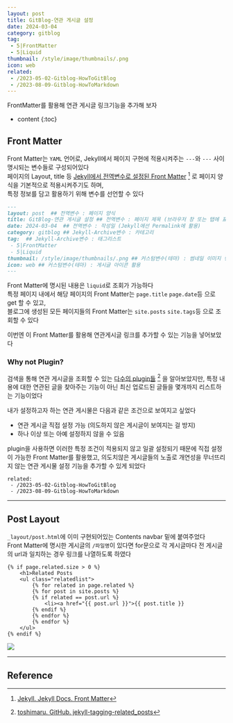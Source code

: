 ```yaml
---
layout: post
title: GitBlog-연관 게시글 설정
date: 2024-03-04
category: gitblog
tag:
 - 5|FrontMatter
 - 5|Liquid
thumbnail: /style/image/thumbnails/.png
icon: web
related: 
 - /2023-05-02-Gitblog-HowToGitBlog
 - /2023-08-09-Gitblog-HowToMarkdown
---
```


FrontMatter를 활용해 연관 게시글 링크기능을 추가해 보자  

* content
{:toc}

## Front Matter

Front Matter는 `YAML` 언어로, Jekyll에서 페이지 구현에 적용시켜주는  `---`와 `---` 사이 명시되는 변수들로 구성되어있다  
페이지의 Layout, title 등 [Jekyll에서 전역변수로 설정된 Front Matter](https://jekyllrb.com/docs/front-matter/) [^11] 로 페이지 양식을 기본적으로 적용시켜주기도 하며,  
특정 정보를 담고 활용하기 위해 변수를 선언할 수 있다  

```markdown
---
layout: post  ## 전역변수 : 페이지 양식
title: GitBlog-연관 게시글 설정 ## 전역변수 : 페이지 제목 (브라우저 창 또는 탭에 표시)
date: 2024-03-04  ## 전역변수 : 작성일 (Jekyll에선 Permalink에 활용)
category: gitblog ## Jekyll-Archive변수 : 카테고리
tag:  ## Jekyll-Archive변수 : 태그리스트
 - 5|FrontMatter
 - 5|Liquid
thumbnail: /style/image/thumbnails/.png ## 커스텀변수(테마) : 썸네일 이미지 링크 활용
icon: web ## 커스텀변수(테마) : 게시글 아이콘 활용
---
```  

Front Matter에 명시된 내용은 `liquid`로 조회가 가능하다  
특정 페이지 내에서 해당 페이지의 Front Matter는 `page.title` `page.date`등 으로 get 할 수 있고,  
블로그에 생성된 모든 페이지들의 Front Matter는 `site.posts` `site.tags`등 으로 조회할 수 있다  

이번엔 이 Front Matter를 활용해 연관게시글 링크를 추가할 수 있는 기능을 넣어보았다  


### Why not Plugin?

검색을 통해 연관 게시글을 조회할 수 있는 [다수의 plugin들](https://github.com/toshimaru/jekyll-tagging-related_posts) [^12] 을 알아보았지만, 특정 내용에 대한 연관된 글을 찾아주는 기능이 아닌 최신 업로드된 글들을 몇개까지 리스트하는 기능이었다  

내가 설정하고자 하는 연관 게시물은 다음과 같은 조건으로 보여지고 싶었다  
- 연관 게시글 직접 설정 가능 (의도하지 않은 게시글이 보여지는 걸 방지)
- 하나 이상 또는 아예 설정하지 않을 수 있음

plugin을 사용하면 이러한 특정 조건이 적용되지 않고 일괄 설정되기 때문에 직접 설정이 가능한 Front Matter를 활용했고, 의도치않은 게시글들의 노출로 개연성을 무너뜨리지 않는 연관 게시물 설정 기능을 추가할 수 있게 되었다  

```
related: 
 - /2023-05-02-Gitblog-HowToGitBlog
 - /2023-08-09-Gitblog-HowToMarkdown
```

---

## Post Layout

`_layout/post.html`에 이미 구현되어있는 Contents navbar 밑에 붙여주었다  
Front Matter에 명시한 게시글의 `/파일명`이 있다면 for문으로 각 게시글마다 전 게시글의 url과 일치하는 경우 링크를 나열하도록 하였다  

<pre><code>&#123;% if page.related.size > 0 %}
    &lt;h1>Related Posts</h1>
    &lt;ul class="relatedlist">
        &#123;% for related in page.related %}
        &#123;% for post in site.posts %}
        &#123;% if related == post.url %}
            &lt;li>&lt;a href="&#123;&#123; post.url }}">&#123;&#123; post.title }}</a></li>
        &#123;% endif %}
        &#123;% endfor %}
        &#123;% endfor %}
    &lt;/ul>
&#123;% endif %}
</code></pre>

<img align="left" src="https://github.com/ssonsonya/ssonsonya.github.io/assets/116151781/0f6d50c4-906f-4edc-8010-bf2bf5de5fe5">
<br clear="left"/>

---

## Reference

[^11]: [Jekyll. Jekyll Docs. Front Matter](https://jekyllrb.com/docs/front-matter/)
[^12]: [toshimaru. GitHub. jekyll-tagging-related_posts](https://github.com/toshimaru/jekyll-tagging-related_posts)